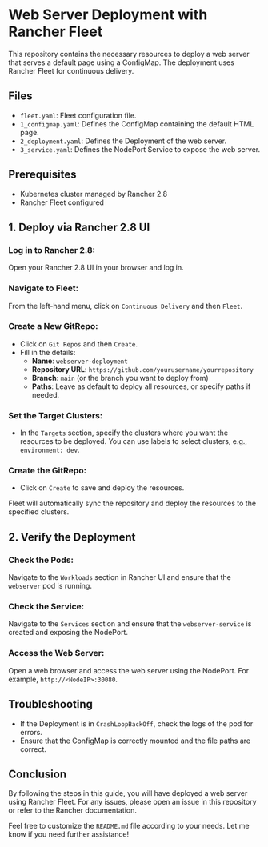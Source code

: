 # Web Server Deployment with Rancher Fleet

This repository contains the necessary resources to deploy a web server that serves a default page using a ConfigMap. The deployment uses Rancher Fleet for continuous delivery.

## Files

- `fleet.yaml`: Fleet configuration file.
- `1_configmap.yaml`: Defines the ConfigMap containing the default HTML page.
- `2_deployment.yaml`: Defines the Deployment of the web server.
- `3_service.yaml`: Defines the NodePort Service to expose the web server.

## Prerequisites

- Kubernetes cluster managed by Rancher 2.8
- Rancher Fleet configured

## 1. Deploy via Rancher 2.8 UI

### Log in to Rancher 2.8:
Open your Rancher 2.8 UI in your browser and log in.

### Navigate to Fleet:
From the left-hand menu, click on `Continuous Delivery` and then `Fleet`.

### Create a New GitRepo:
- Click on `Git Repos` and then `Create`.
- Fill in the details:
  - **Name**: `webserver-deployment`
  - **Repository URL**: `https://github.com/yourusername/yourrepository`
  - **Branch**: `main` (or the branch you want to deploy from)
  - **Paths**: Leave as default to deploy all resources, or specify paths if needed.

### Set the Target Clusters:
- In the `Targets` section, specify the clusters where you want the resources to be deployed. You can use labels to select clusters, e.g., `environment: dev`.

### Create the GitRepo:
- Click on `Create` to save and deploy the resources.

Fleet will automatically sync the repository and deploy the resources to the specified clusters.

## 2. Verify the Deployment

### Check the Pods:
Navigate to the `Workloads` section in Rancher UI and ensure that the `webserver` pod is running.

### Check the Service:
Navigate to the `Services` section and ensure that the `webserver-service` is created and exposing the NodePort.

### Access the Web Server:
Open a web browser and access the web server using the NodePort. For example, `http://<NodeIP>:30080`.

## Troubleshooting

- If the Deployment is in `CrashLoopBackOff`, check the logs of the pod for errors.
- Ensure that the ConfigMap is correctly mounted and the file paths are correct.

## Conclusion

By following the steps in this guide, you will have deployed a web server using Rancher Fleet. For any issues, please open an issue in this repository or refer to the Rancher documentation.

Feel free to customize the `README.md` file according to your needs. Let me know if you need further assistance!
